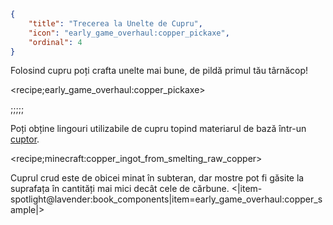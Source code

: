 ```json
{
	"title": "Trecerea la Unelte de Cupru",
	"icon": "early_game_overhaul:copper_pickaxe",
	"ordinal": 4
}
```

Folosind cupru poți crafta unelte mai bune, de pildă primul tău târnăcop!

<recipe;early_game_overhaul:copper_pickaxe>

;;;;;

Poți obține lingouri utilizabile de cupru topind materiarul de bază într-un [cuptor](^early_game_overhaul:furnace).

<recipe;minecraft:copper_ingot_from_smelting_raw_copper>

Cuprul crud este de obicei minat în subteran, dar mostre pot fi găsite la suprafața în cantități mai mici decât cele de cărbune.
<|item-spotlight@lavender:book_components|item=early_game_overhaul:copper_sample|>